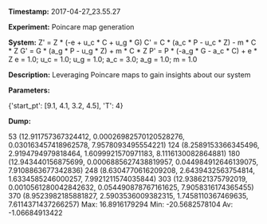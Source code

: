 **Timestamp:** 2017-04-27_23.55.27

**Experiment:** Poincare map generation

**System:**
Z' = Z * (-e + u_c * C + u_g * G) 
C' = C * (a_c * P - u_c * Z) - m * C * Z 
G' = G * (a_g * P - u_g * Z) + m * C * Z 
P' = P * (-a_g * G - a_c * C) + e * Z 
e = 1.0; u_c = 1.0; u_g = 1.0; a_c = 3.0; a_g = 1.0; m = 1.0

**Description:** Leveraging Poincare maps to gain insights about our system

**Parameters:**

{'start_pt': [9.1, 4.1, 3.2, 4.5], 'T': 4}

**Dump:**

53
(12.911757367324412, 0.00026982570120528276, 0.030163457418962578, 7.9578093495554221)
124
(8.2589153366345496, 2.9194794979818464, 1.6099921570971183, 8.1116130082864881)
180
(12.943440156875699, 0.0006885627438819957, 0.044984912646139075, 7.9108863677342836)
248
(8.6304770616209208, 2.6439432563754814, 1.6334585246000257, 7.9921211574035844)
303
(12.938621375792019, 0.0010561280042842632, 0.054490878767161625, 7.9058316174365455)
370
(8.9523982185881827, 2.5903536009382315, 1.7458110367469635, 7.6114371437266257)
Max:
16.8916179294
Min:
-20.5682578104
Av:
-1.06684913422